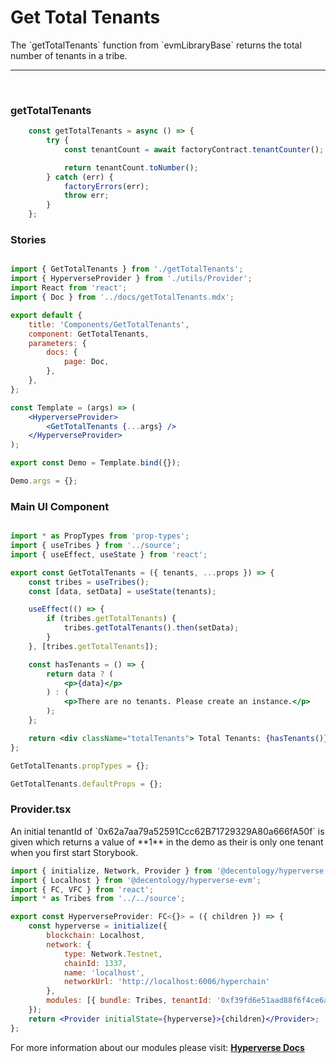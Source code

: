 # Get Total Tenants

<p> The `getTotalTenants` function from `evmLibraryBase` returns the total number of tenants in a tribe. </p>

---

<br>

### getTotalTenants

```jsx
	const getTotalTenants = async () => {
		try {
			const tenantCount = await factoryContract.tenantCounter();

			return tenantCount.toNumber();
		} catch (err) {
			factoryErrors(err);
			throw err;
		}
	};
```

### Stories

```jsx

import { GetTotalTenants } from './getTotalTenants';
import { HyperverseProvider } from './utils/Provider';
import React from 'react';
import { Doc } from '../docs/getTotalTenants.mdx';

export default {
	title: 'Components/GetTotalTenants',
	component: GetTotalTenants,
	parameters: {
		docs: {
			page: Doc,
		},
	},
};

const Template = (args) => (
	<HyperverseProvider>
		<GetTotalTenants {...args} />
	</HyperverseProvider>
);

export const Demo = Template.bind({});

Demo.args = {};

```

### Main UI Component

```jsx

import * as PropTypes from 'prop-types';
import { useTribes } from '../source';
import { useEffect, useState } from 'react';

export const GetTotalTenants = ({ tenants, ...props }) => {
	const tribes = useTribes();
	const [data, setData] = useState(tenants);

	useEffect(() => {
		if (tribes.getTotalTenants) {
			tribes.getTotalTenants().then(setData);
		}
	}, [tribes.getTotalTenants]);

	const hasTenants = () => {
		return data ? (
			<p>{data}</p>
		) : (
			<p>There are no tenants. Please create an instance.</p>
		);
	};

	return <div className="totalTenants"> Total Tenants: {hasTenants()}</div>;
};

GetTotalTenants.propTypes = {};

GetTotalTenants.defaultProps = {};

```

### Provider.tsx

<p> An initial tenantId of `0x62a7aa79a52591Ccc62B71729329A80a666fA50f` is given which returns a value of **1** in the demo as their is only one tenant when you first start Storybook.</p>

```jsx
import { initialize, Network, Provider } from '@decentology/hyperverse';
import { Localhost } from '@decentology/hyperverse-evm';
import { FC, VFC } from 'react';
import * as Tribes from '../../source';

export const HyperverseProvider: FC<{}> = ({ children }) => {
	const hyperverse = initialize({
		blockchain: Localhost,
		network: {
			type: Network.Testnet,
			chainId: 1337,
			name: 'localhost',
			networkUrl: 'http://localhost:6006/hyperchain'
		},
		modules: [{ bundle: Tribes, tenantId: '0xf39fd6e51aad88f6f4ce6ab8827279cfffb92266' }]
	});
	return <Provider initialState={hyperverse}>{children}</Provider>;
};
```

For more information about our modules please visit: [**Hyperverse Docs**](docs.hyperverse.dev)
